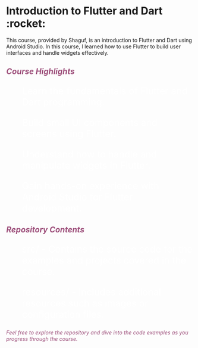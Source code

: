 <h1>Introduction to Flutter and Dart :rocket:</h1>
<p>This course, provided by Shaguf, is an introduction to Flutter and Dart using Android Studio. In this course, I learned how to use Flutter to build user interfaces and handle widgets effectively.</p>

<h2 style="font-style:italic; color: rgb(158, 81, 124);">Course Highlights</h2>
<ol style="font-size: 25px; color: white;" >Learn the fundamentals of Flutter and Dart programming.</ol>
<ol style="font-size: 25px; color: white;" >Build small UI components and screens using Flutter.</ol>
<ol style="font-size: 25px; color: white;" >Understand how to handle and manipulate widgets in Flutter.</ol>
<ol style="font-size: 25px; color: white;" >Gain hands-on experience with Android Studio for Flutter development.</ol>


<h2 style="font-style:italic; color: rgb(158, 81, 124);">Repository Contents</h2>
<ol style="font-size: 25px; color: white;" >src/ - Contains the source code for the examples and projects covered in the course.</ol>
<ol style="font-size: 25px; color: white;" >resources/ - Includes additional resources such as images or configuration files.</ol>


<p style="font-style:italic; color: rgb(158, 81, 124);">Feel free to explore the repository and dive into the code examples as you progress through the course.</p>
